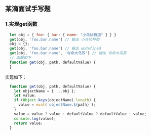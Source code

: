 <!--
title: 笔试代码题,
categories: 技术,
path: /articleDetail,
comments: true,
photos: javascript,
date: 2020-09-22 14:54:43,
tags: ,
keywords: ,
description: 某滴面试手写题,实现get函数
-->
## 某滴面试手写题

### 1.实现get函数
```js
  let obj = { foo: { bar: { name: "小鸟伏特加" } } }
  get(obj, 'foo.bar.name') // 输出 小鸟伏特加
  obj = {};
  get(obj, 'foo.bar.name') // 输出 undefined
  get(obj, 'foo.bar.name', '夺命大乌苏') // 输出 夺命大乌苏
  // 函数如下
  function get(obj, path, defaultValue) {
  }

```
实现如下：
```js
  function get(obj, path, defaultValue) {
    let objectName = { ...obj };
    let value;
    if (Object.keys(objectName).length) {
      value = eval(`objectName.${path}`);
    }
    value = value ? value : defaultValue ? defaultValue : value;
    console.log(value);
    return value;
  }
```
